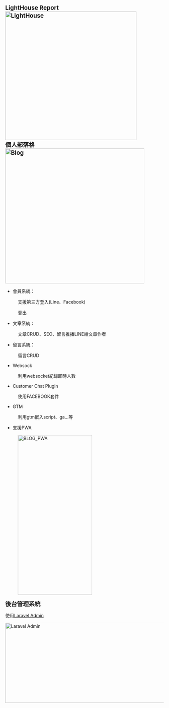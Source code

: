 <div class="title"><span style="font-size: 14pt;"><strong>LightHouse Report&nbsp;</strong></span></div>
<div class="title"><span style="font-size: 14pt;"><strong></strong></span></div>
<div class="title"><span style="font-size: 14pt;"><strong><img src="https://roy.usongrat.tw/storage/images/2022/08/06/messageImage_1659764867494.jpg" width="417" height="408" alt="LightHouse" /></strong></span></div>
<div class="title"><span style="font-size: 14pt;"><strong></strong></span></div>
<div class="title"><span style="font-size: 14pt;"><strong>個人部落格</strong></span></div>
<div class="title"><span style="font-size: 14pt;"><strong></strong></span></div>
<div class="title"><span style="font-size: 14pt;"><strong><img src="https://roy.usongrat.tw/storage/images/2022/08/06/1659764501544.jpg" width="442" height="428" alt="Blog" /></strong></span></div>
<div class="title"><span style="font-size: 14pt;"><strong></strong></span></div>
<ul>
<li>會員系統：</li>
</ul>
<p style="padding-left: 40px;">支援第三方登入(Line、Facebook)</p>
<p style="padding-left: 40px;">登出</p>
<ul>
<li>文章系統：</li>
</ul>
<p style="padding-left: 40px;">文章CRUD、SEO、留言推播LINE給文章作者</p>
<ul>
<li>留言系統：</li>
</ul>
<p style="padding-left: 40px;">留言CRUD</p>
<ul>
<li>Websock</li>
</ul>
<p style="padding-left: 40px;">利用websocket紀錄即時人數</p>
<ul>
<li>Customer Chat Plugin</li>
</ul>
<p style="padding-left: 40px;">使用FACEBOOK套件</p>
<ul>
<li>GTM</li>
</ul>
<p style="padding-left: 40px;">利用gtm嵌入script、ga...等</p>
<ul>
<li>支援PWA</li>
</ul>
<p style="padding-left: 40px;"><img src="https://roy.usongrat.tw/storage/images/2022/08/06/1085565.jpg" width="236" height="507" alt="BLOG_PWA" /></p>
<div class="title"><span style="font-size: 14pt;"><strong>後台管理系統</strong></span></div>
<p>使用<a href="https://laravel-admin.org/" title="Laravel Admin" target="_blank" rel="noopener">Laravel Admin</a></p>
<p><img src="https://roy.usongrat.tw/storage/images/2022/08/06/1659764238770.jpg" width="514" height="254" alt="Laravel Admin" /></p>
